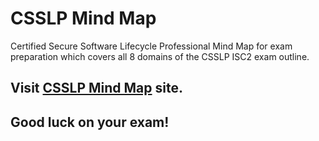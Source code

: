 # CSSLP Mind Map
Certified Secure Software Lifecycle Professional Mind Map for exam preparation which covers all 8 domains of the CSSLP ISC2 exam outline.
## Visit [CSSLP Mind Map](https://chaksaray.github.io/csslp/csslpmindmap.html) site.
## Good luck on your exam!